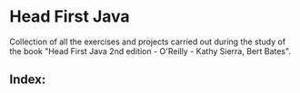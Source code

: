 # Head First Java
Collection of all the exercises and projects carried out during the study of the book "Head First Java 2nd edition - O'Reilly - Kathy Sierra, Bert Bates".
## Index:
